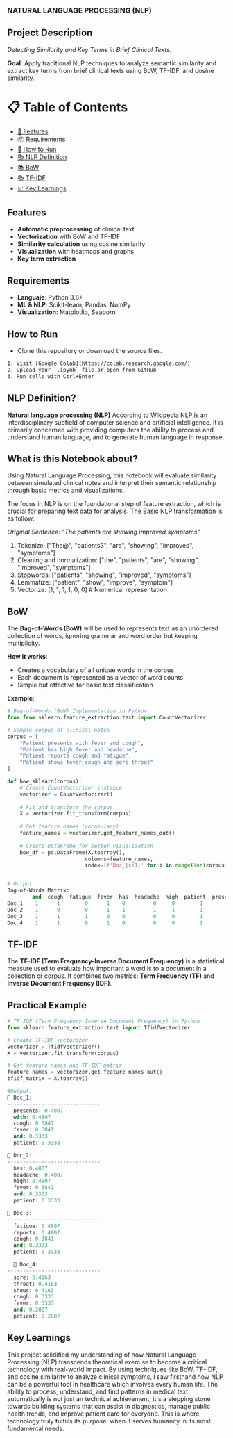 ### NATURAL LANGUAGE PROCESSING (NLP)

## Project Description

_Detecting Similarity and Key Terms in Brief Clinical Texts._

**Goal**: Apply traditional NLP techniques to analyze semantic similarity and extract key terms from brief clinical texts using BoW, TF-IDF, and cosine similarity.

# 📋 Table of Contents

- [🚀 Features](#-features)
- [📦 Requirements](#-requirements)
- [🚀 How to Run](#-how-to-run)
- [📚 NLP Definition](#-nlp-definition)
- [📚 BoW](#-bow)
- [📚 TF-IDF](#-tf-idf)
- [📈 Key Learnings](#-key-learnings)

## Features

- **Automatic preprocessing** of clinical text
- **Vectorization** with BoW and TF-IDF
- **Similarity calculation** using cosine similarity
- **Visualization** with heatmaps and graphs
- **Key term extraction**

## Requirements

- **Languaje**: Python 3.8+
- **ML & NLP**: Scikit-learn, Pandas, NumPy
- **Visualization**: Matplotlib, Seaborn

## How to Run

- Clone this repository or download the source files.

```bash
1. Visit [Google Colab](https://colab.research.google.com/)
2. Upload your `.ipynb` file or open from GitHub
3. Run cells with Ctrl+Enter
```
## NLP Definition?

**Natural language processing (NLP)** According to Wikipedia NLP is an interdisciplinary subfield of computer science and artificial intelligence. It is primarily concerned with providing computers the ability to process and understand human language, and to generate human language in response. 

## What is this Notebook about?
Using Natural Language Processing, this notebook will evaluate similarity between simulated clinical notes and interpret their semantic relationship through basic metrics and visualizations.

The focus in NLP is on the foundational step of feature extraction, which is crucial for preparing text data for analysis. The Basic NLP transformation is as follow:

_Original Sentence:  "The patients are showing improved symptoms"_

1. Tokenize:  ["The@", "patients3", "are", "showing", "improved", "symptoms"]
2. Cleaning and normalization: ["the", "patients", "are", "showing", "improved", "symptoms"]
3. Stopwords: ["patients", "showing", "improved", "symptoms"]
4. Lemmatize: ["patient", "show", "improve", "symptom"]
5. Vectorize: [1, 1, 1, 1, 0, 0]  # Numerical representation

## BoW
The **Bag-of-Words (BoW)** will be used to represents text as an unordered collection of words, ignoring grammar and word order but keeping multiplicity.

**How it works**:
- Creates a vocabulary of all unique words in the corpus
- Each document is represented as a vector of word counts
- Simple but effective for basic text classification

**Example**:

```python
# Bag-of-Words (BoW) Implementation in Python
from from sklearn.feature_extraction.text import CountVectorizer

# Sample corpus of clinical notes
corpus = [
    "Patient presents with fever and cough",
    "Patient has high fever and headache", 
    "Patient reports cough and fatigue",
    "Patient shows fever cough and sore throat"
]

def bow_sklearn(corpus):
    # Create CountVectorizer instance
    vectorizer = CountVectorizer()
    
    # Fit and transform the corpus
    X = vectorizer.fit_transform(corpus)
    
    # Get feature names (vocabulary)
    feature_names = vectorizer.get_feature_names_out()
    
    # Create DataFrame for better visualization
    bow_df = pd.DataFrame(X.toarray(), 
                         columns=feature_names,
                         index=[f'Doc_{i+1}' for i in range(len(corpus))])


# Output:
Bag-of-Words Matrix:
        and  cough  fatigue  fever  has  headache  high  patient  presents  reports  shows  sore  throat  with
Doc_1    1      1        0      1    0         0     0        1         1        0      0     0       0     1
Doc_2    1      0        0      1    1         1     1        1         0        0      0     0       0     0
Doc_3    1      1        1      0    0         0     0        1         0        1      0     0       0     0
Doc_4    1      1        0      1    0         0     0        1         0        0      1     1       1     0
```
## TF-IDF
The **TF-IDF (Term Frequency-Inverse Document Frequency)** is a statistical measure used to evaluate how important a word is to a document in a collection or corpus. It combines two metrics: **Term Frequency (TF)** and **Inverse Document Frequency (IDF)**.

## Practical Example

```python
# TF-IDF (Term Frequency-Inverse Document Frequency) in Python
from sklearn.feature_extraction.text import TfidfVectorizer

# Create TF-IDF vectorizer
vectorizer = TfidfVectorizer()
X = vectorizer.fit_transform(corpus)

# Get feature names and TF-IDF matrix
feature_names = vectorizer.get_feature_names_out()
tfidf_matrix = X.toarray()

#Output:
📄 Doc_1:
------------------------------
  presents: 0.4807
  with: 0.4807
  cough: 0.3841
  fever: 0.3841
  and: 0.3333
  patient: 0.3333

📄 Doc_2:
------------------------------
  has: 0.4807
  headache: 0.4807
  high: 0.4807
  fever: 0.3841
  and: 0.3333
  patient: 0.3333

📄 Doc_3:
------------------------------
  fatigue: 0.4807
  reports: 0.4807
  cough: 0.3841
  and: 0.3333
  patient: 0.3333

  📄 Doc_4:
------------------------------
  sore: 0.4163
  throat: 0.4163
  shows: 0.4163
  cough: 0.3333
  fever: 0.3333
  and: 0.2887
  patient: 0.2887
```

## Key Learnings

This project solidified my understanding of how Natural Language Processing (NLP) transcends theoretical exercise to become a critical technology with real-world impact. By using techniques like BoW, TF-IDF, and cosine similarity to analyze clinical symptoms, I saw firsthand how NLP can be a powerful tool in healthcare which involves every human life. The ability to process, understand, and find patterns in medical text automatically is not just an technical achievement; it's a stepping stone towards building systems that can assist in diagnostics, manage public health trends, and improve patient care for everyone. This is where technology truly fulfills its purpose: when it serves humanity in its most fundamental needs.